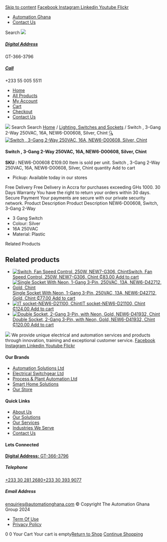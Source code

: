 [Skip to content](https://store.automationghana.com/product/switch-new6-d00608-chint/#content)
[ Facebook ](https://www.facebook.com/automationgh/) [ Instagram ](https://www.instagram.com/automationgh/) [ Linkedin ](https://www.linkedin.com/company/the-automation-ghana-limited/) [ Youtube ](https://www.youtube.com/channel/UCurrRDUSm5oIW39VXjn1u0w) [ Flickr ](https://www.flickr.com/photos/181794037@N07/)
  * [ Automation Ghana ](https://automationghana.com)
  * [ Contact Us ](https://store.automationghana.com/contact/)


Search
[ ![](https://store.automationghana.com/wp-content/uploads/2024/04/Website-TAGG-Logo-BLUE.png) ](https://store.automationghana.com/)
[ ](https://maps.app.goo.gl/m4xeaagWCNbLk4jM6)
#####  [ Digital Address ](https://maps.app.goo.gl/m4xeaagWCNbLk4jM6)
GT-366-3796 
[ ](tel:+233550055511)
#####  [ Call ](tel:+233550055511)
+233 55 005 5511 
  * [Home](https://store.automationghana.com/)
  * [All Products](https://store.automationghana.com/shop/)
  * [My Account](https://store.automationghana.com/my-account/)
  * [Cart](https://store.automationghana.com/cart/)
  * [Checkout](https://store.automationghana.com/checkout/)
  * [Contact Us](https://store.automationghana.com/contact/)


[![](https://store.automationghana.com/wp-content/uploads/2024/04/AutomationGhana_logo_white.png)](https://store.automationghana.com)
Search
Search
[Home](https://store.automationghana.com) / [Lighting, Switches and Sockets](https://store.automationghana.com/product-category/lighting-switches-and-sockets/) / Switch , 3-Gang 2-Way 250VAC, 16A, NEW6-D00608, Silver, Chint
[🔍](https://store.automationghana.com/product/switch-new6-d00608-chint/)
[![Switch , 3-Gang 2-Way 250VAC, 16A, NEW6-D00608, Silver, Chint](https://store.automationghana.com/wp-content/uploads/2019/11/SWITCH.jpg)](https://store.automationghana.com/wp-content/uploads/2019/11/SWITCH.jpg)
####  Switch , 3-Gang 2-Way 250VAC, 16A, NEW6-D00608, Silver, Chint 
**SKU :** NEW6-D00608 
₵109.00
Item is sold per unit.
Switch , 3-Gang 2-Way 250VAC, 16A, NEW6-D00608, Silver, Chint quantity
Add to cart
  * Pickup: Available today in our stores


Free Delivery 
Free Delivery in Accra for purchases exceeding GHs 1000. 
30 Days Warranty 
You have the right to return your orders within 30 days. 
Secure Payment 
Your payments are secure with our private security network. 
Product Description
Product Description
NEW6-D00608, Switch, 3-Gang 2-Way 
  * 3 Gang Switch
  * Colour: Silver
  * 16A 250VAC
  * Material: Plastic


Related Products 
## Related products
  * [![Switch, Fan Speed Control, 250W, NEW7-G306, Chint](https://store.automationghana.com/wp-content/uploads/2020/04/fan-speed-300x300.jpg)Switch, Fan Speed Control, 250W, NEW7-G306, Chint ₵83.00 ](https://store.automationghana.com/product/switch-new7-g306-chint/)
[Add to cart](https://store.automationghana.com/product/switch-new6-d00608-chint/?add-to-cart=1538)
  * [![Single Socket With Neon, 1-Gang 3-Pin, 250VAC, 13A, NEW6-D42712, Gold, Chint](https://store.automationghana.com/wp-content/uploads/2020/04/ONLINE-STORE-SOCKET-5-300x300.jpg)Single Socket With Neon, 1-Gang 3-Pin, 250VAC, 13A, NEW6-D42712, Gold, Chint ₵77.00 ](https://store.automationghana.com/product/single-socket-new6-d42712-chint/)
[Add to cart](https://store.automationghana.com/product/switch-new6-d00608-chint/?add-to-cart=1529)
  * [![IT socket-NEW6-D21100, Chint](https://store.automationghana.com/wp-content/uploads/2020/04/the-two-300x300.jpg)IT socket-NEW6-D21100, Chint ₵124.00 ](https://store.automationghana.com/product/it-socket-new6-d21100-chint/)
[Add to cart](https://store.automationghana.com/product/switch-new6-d00608-chint/?add-to-cart=1519)
  * [![Double Socket, 2-Gang 3-Pin, with Neon, Gold, NEW6-D41932, Chint](https://store.automationghana.com/wp-content/uploads/2020/04/SOCKET-3-300x300.jpg)Double Socket, 2-Gang 3-Pin, with Neon, Gold, NEW6-D41932, Chint ₵120.00 ](https://store.automationghana.com/product/double-socket-new6-d41932-chint/)
[Add to cart](https://store.automationghana.com/product/switch-new6-d00608-chint/?add-to-cart=1508)


![](https://store.automationghana.com/wp-content/uploads/2024/04/AutomationGhana_logo_white.png)
We provide unique electrical and automation services and products through innovation, training and exceptional customer service.
[ Facebook ](https://www.facebook.com/automationgh/) [ Instagram ](https://www.instagram.com/automationgh/) [ Linkedin ](https://www.linkedin.com/company/the-automation-ghana-limited/) [ Youtube ](https://www.youtube.com/channel/UCurrRDUSm5oIW39VXjn1u0w) [ Flickr ](https://www.flickr.com/photos/181794037@N07/)
#### Our Brands
  * [ Automation Solutions Ltd ](https://store.automationghana.com/product/switch-new6-d00608-chint/)
  * [ Electrical Switchgear Ltd ](https://store.automationghana.com/product/switch-new6-d00608-chint/)
  * [ Process & Plant Automation Ltd ](https://store.automationghana.com/product/switch-new6-d00608-chint/)
  * [ Smart Home Solutions ](https://store.automationghana.com/product/switch-new6-d00608-chint/)
  * [ Our Store ](https://store.automationghana.com/product/switch-new6-d00608-chint/)


#### Quick Links
  * [ About Us ](https://store.automationghana.com/product/switch-new6-d00608-chint/)
  * [ Our Solutions ](https://store.automationghana.com/product/switch-new6-d00608-chint/)
  * [ Our Services ](https://store.automationghana.com/product/switch-new6-d00608-chint/)
  * [ Industries We Serve ](https://store.automationghana.com/product/switch-new6-d00608-chint/)
  * [ Contact Us ](https://store.automationghana.com/product/switch-new6-d00608-chint/)


#### Lets Connected
[**Digital Address:** GT-366-3796](https://maps.app.goo.gl/m4xeaagWCNbLk4jM6)
#####  Telephone 
[ +233 30 281 2680](tel:+233302812680)[+233 30 393 9077](https://store.automationghana.com/product/switch-new6-d00608-chint/+233303939077)
#####  Email Address 
enquiries@automationghana.com 
© Copyright The Automation Ghana Group 2024
  * [ Term Of Use ](https://store.automationghana.com/product/switch-new6-d00608-chint/)
  * [ Privacy Policy ](https://store.automationghana.com/product/switch-new6-d00608-chint/)


0
0
Your Cart
Your cart is empty[Return to Shop](https://store.automationghana.com/shop/)
[Continue Shopping](https://store.automationghana.com/product/switch-new6-d00608-chint/)
